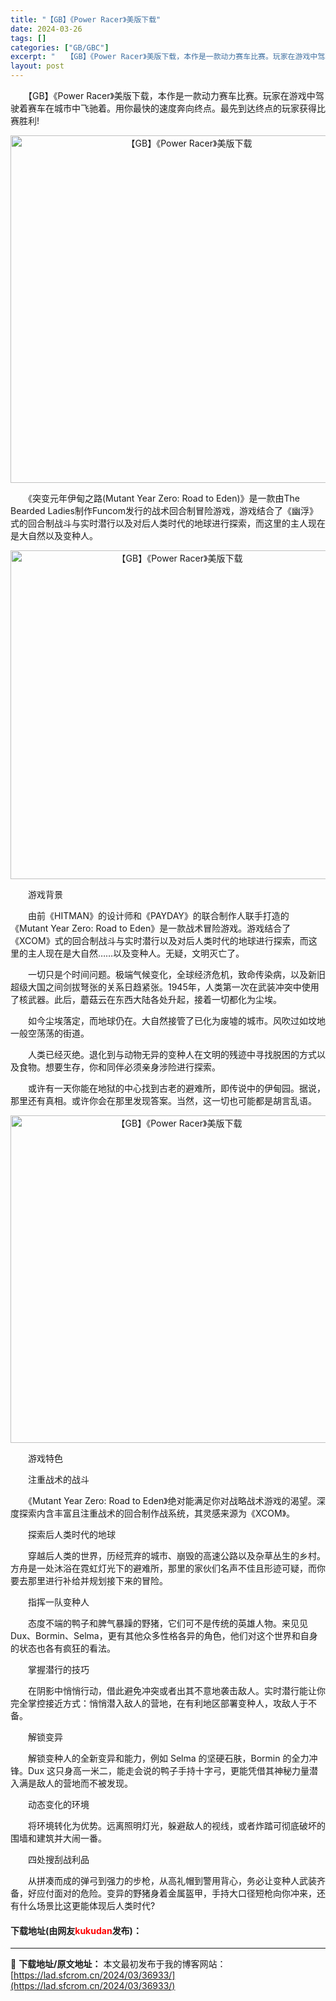 ```yaml
---
title: "【GB】《Power Racer》美版下载"
date: 2024-03-26
tags: []
categories: ["GB/GBC"]
excerpt: "　　【GB】《Power Racer》美版下载，本作是一款动力赛车比赛。玩家在游戏中驾驶着赛车在城市中飞驰着。用你最快的速度奔向终点。最先到达终点的玩家获得比赛胜利! 　　《突变元年伊甸之路(Mutant Year Zero: Road to Eden)》是一款由The Bearded Ladies&hellip;"
layout: post
---
```


 <p>　　【GB】《Power Racer》美版下载，本作是一款动力赛车比赛。玩家在游戏中驾驶着赛车在城市中飞驰着。用你最快的速度奔向终点。最先到达终点的玩家获得比赛胜利!</p> <p align="center"><img align="" border="0" src="https://lad.sfcrom.cn/wp-content/uploads/2024/03/20240326_660282ffcb992.png" width="556" alt="【GB】《Power Racer》美版下载" /></p> <p>　　《突变元年伊甸之路(Mutant Year Zero: Road to Eden)》是一款由The Bearded Ladies制作Funcom发行的战术回合制冒险游戏，游戏结合了《幽浮》式的回合制战斗与实时潜行以及对后人类时代的地球进行探索，而这里的主人现在是大自然以及变种人。</p> <p align="center"><img align="" border="0" src="https://lad.sfcrom.cn/wp-content/uploads/2024/03/20240326_66028301018ff.png" width="526" alt="【GB】《Power Racer》美版下载" /></p> <p>　　游戏背景</p> <p>　　由前《HITMAN》的设计师和《PAYDAY》的联合制作人联手打造的《Mutant Year Zero: Road to Eden》是一款战术冒险游戏。游戏结合了《XCOM》式的回合制战斗与实时潜行以及对后人类时代的地球进行探索，而这里的主人现在是大自然&hellip;&hellip;以及变种人。无疑，文明灭亡了。</p> <p>　　一切只是个时间问题。极端气候变化，全球经济危机，致命传染病，以及新旧超级大国之间剑拔弩张的关系日趋紧张。1945年，人类第一次在武装冲突中使用了核武器。此后，蘑菇云在东西大陆各处升起，接着一切都化为尘埃。</p> <p>　　如今尘埃落定，而地球仍在。大自然接管了已化为废墟的城市。风吹过如坟地一般空荡荡的街道。</p> <p>　　人类已经灭绝。退化到与动物无异的变种人在文明的残迹中寻找脱困的方式以及食物。想要生存，你和同伴必须亲身涉险进行探索。</p> <p>　　或许有一天你能在地狱的中心找到古老的避难所，即传说中的伊甸园。据说，那里还有真相。或许你会在那里发现答案。当然，这一切也可能都是胡言乱语。</p> <p align="center"><img align="" border="0" src="https://lad.sfcrom.cn/wp-content/uploads/2024/03/20240326_6602830237703.png" width="524" alt="【GB】《Power Racer》美版下载" /></p> <p>　　游戏特色</p> <p>　　注重战术的战斗</p> <p>　　《Mutant Year Zero: Road to Eden》绝对能满足你对战略战术游戏的渴望。深度探索内含丰富且注重战术的回合制作战系统，其灵感来源为《XCOM》。</p> <p>　　探索后人类时代的地球</p> <p>　　穿越后人类的世界，历经荒弃的城市、崩毁的高速公路以及杂草丛生的乡村。方舟是一处沐浴在霓虹灯光下的避难所，那里的家伙们名声不佳且形迹可疑，而你要去那里进行补给并规划接下来的冒险。</p> <p>　　指挥一队变种人</p> <p>　　态度不端的鸭子和脾气暴躁的野猪，它们可不是传统的英雄人物。来见见 Dux、Bormin、Selma，更有其他众多性格各异的角色，他们对这个世界和自身的状态也各有疯狂的看法。</p> <p>　　掌握潜行的技巧</p> <p>　　在阴影中悄悄行动，借此避免冲突或者出其不意地袭击敌人。实时潜行能让你完全掌控接近方式：悄悄潜入敌人的营地，在有利地区部署变种人，攻敌人于不备。</p> <p>　　解锁变异</p> <p>　　解锁变种人的全新变异和能力，例如 Selma 的坚硬石肤，Bormin 的全力冲锋。Dux 这只身高一米二，能走会说的鸭子手持十字弓，更能凭借其神秘力量潜入满是敌人的营地而不被发现。</p> <p>　　动态变化的环境</p> <p>　　将环境转化为优势。远离照明灯光，躲避敌人的视线，或者炸踏可彻底破坏的围墙和建筑并大闹一番。</p> <p>　　四处搜刮战利品</p> <p>　　从拼凑而成的弹弓到强力的步枪，从高礼帽到警用背心，务必让变种人武装齐备，好应付面对的危险。变异的野猪身着金属盔甲，手持大口径短枪向你冲来，还有什么场景比这更能体现后人类时代?</p> <p><h4>下载地址(由网友<font color="red">kukudan</font>发布)：</h4></p> 

---
📖 **下载地址/原文地址：** 本文最初发布于我的博客网站：[https://lad.sfcrom.cn/2024/03/36933/](https://lad.sfcrom.cn/2024/03/36933/)
